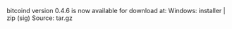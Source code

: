 bitcoind version 0.4.6 is now available for download at:
Windows: installer | zip (sig)
Source: tar.gz
